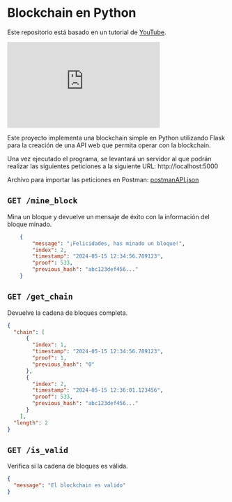 # Blockchain en Python

Este repositorio está basado en un tutorial de [YouTube]("https://youtu.be/lbwK7kLjm4Y?si=Ti8AIhikKfwxBbG2).

<iframe width="350" height="197" src="https://youtu.be/lbwK7kLjm4Y?si=Ti8AIhikKfwxBbG2" frameborder="0" allow="accelerometer; autoplay; encrypted-media; gyroscope; picture-in-picture" allowfullscreen></iframe>

Este proyecto implementa una blockchain simple en Python utilizando Flask para la creación de una API web que permita operar con la blockchain.

Una vez ejecutado el programa, se levantará un servidor al que podrán realizar las siguientes peticiones a la siguiente URL: http://localhost:5000

Archivo para importar las peticiones en Postman: [postmanAPI.json](postmanAPI.json)

## `GET /mine_block`

Mina un bloque y devuelve un mensaje de éxito con la información del bloque minado.
    
```json
    {
        "message": "¡Felicidades, has minado un bloque!",
        "index": 2,
        "timestamp": "2024-05-15 12:34:56.789123",
        "proof": 533,
        "previous_hash": "abc123def456..."
    }
````



## `GET /get_chain`

Devuelve la cadena de bloques completa.

```json
{
  "chain": [
      {
        "index": 1,
        "timestamp": "2024-05-15 12:34:56.789123",
        "proof": 1,
        "previous_hash": "0"
      },
      {
        "index": 2,
        "timestamp": "2024-05-15 12:36:01.123456",
        "proof": 533,
        "previous_hash": "abc123def456..."
      }
    ],
  "length": 2
}
````


## `GET /is_valid`

Verifica si la cadena de bloques es válida.

```json
{
  "message": "El blockchain es valido"
}
````